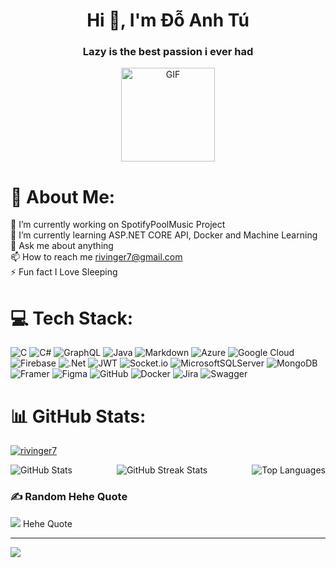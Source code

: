 <h1 align="center">Hi 👋, I'm Đỗ Anh Tú</h1>
<h3 align="center">Lazy is the best passion i ever had</h3>

<div align="center">
  <img height="150" src="https://i.imgflip.com/65efzo.gif" alt="GIF" />
</div>



# 💫 About Me:
🔭 I’m currently working on SpotifyPoolMusic Project<br>🌱 I’m currently learning ASP.NET CORE API, Docker and Machine Learning<br>💬 Ask me about anything<br>📫 How to reach me rivinger7@gmail.com<br>⚡ Fun fact I Love Sleeping

# 💻 Tech Stack:
![C](https://img.shields.io/badge/c-%2300599C.svg?style=for-the-badge&logo=c&logoColor=white) ![C#](https://img.shields.io/badge/c%23-%23239120.svg?style=for-the-badge&logo=csharp&logoColor=white) ![GraphQL](https://img.shields.io/badge/-GraphQL-E10098?style=for-the-badge&logo=graphql&logoColor=white) ![Java](https://img.shields.io/badge/java-%23ED8B00.svg?style=for-the-badge&logo=openjdk&logoColor=white) ![Markdown](https://img.shields.io/badge/markdown-%23000000.svg?style=for-the-badge&logo=markdown&logoColor=white) ![Azure](https://img.shields.io/badge/azure-%230072C6.svg?style=for-the-badge&logo=microsoftazure&logoColor=white) ![Google Cloud](https://img.shields.io/badge/GoogleCloud-%234285F4.svg?style=for-the-badge&logo=google-cloud&logoColor=white) ![Firebase](https://img.shields.io/badge/firebase-%23039BE5.svg?style=for-the-badge&logo=firebase) ![.Net](https://img.shields.io/badge/.NET-5C2D91?style=for-the-badge&logo=.net&logoColor=white) ![JWT](https://img.shields.io/badge/JWT-black?style=for-the-badge&logo=JSON%20web%20tokens) ![Socket.io](https://img.shields.io/badge/Socket.io-black?style=for-the-badge&logo=socket.io&badgeColor=010101) ![MicrosoftSQLServer](https://img.shields.io/badge/Microsoft%20SQL%20Server-CC2927?style=for-the-badge&logo=microsoft%20sql%20server&logoColor=white) ![MongoDB](https://img.shields.io/badge/MongoDB-%234ea94b.svg?style=for-the-badge&logo=mongodb&logoColor=white) ![Framer](https://img.shields.io/badge/Framer-black?style=for-the-badge&logo=framer&logoColor=blue) ![Figma](https://img.shields.io/badge/figma-%23F24E1E.svg?style=for-the-badge&logo=figma&logoColor=white) ![GitHub](https://img.shields.io/badge/github-%23121011.svg?style=for-the-badge&logo=github&logoColor=white) ![Docker](https://img.shields.io/badge/docker-%230db7ed.svg?style=for-the-badge&logo=docker&logoColor=white) ![Jira](https://img.shields.io/badge/jira-%230A0FFF.svg?style=for-the-badge&logo=jira&logoColor=white) ![Swagger](https://img.shields.io/badge/-Swagger-%23Clojure?style=for-the-badge&logo=swagger&logoColor=white)

# 📊 GitHub Stats:
<p align="left"> <a href="https://github.com/ryo-ma/github-profile-trophy"><img src="https://github-profile-trophy.vercel.app/?username=rivinger7" alt="rivinger7" /></a> </p>
<div style="display: flex; justify-content: space-between; align-items: center;">
  <img src="https://github-readme-stats.vercel.app/api?username=Rivinger7&theme=dark&hide_border=false&include_all_commits=false&count_private=true" alt="GitHub Stats" style="margin-right: 10px;" />
  <img src="https://github-readme-streak-stats.herokuapp.com/?user=Rivinger7&theme=dark&hide_border=false" alt="GitHub Streak Stats" style="margin-right: 10px;" />
  <img src="https://github-readme-stats.vercel.app/api/top-langs/?username=Rivinger7&theme=dark&hide_border=false&include_all_commits=false&count_private=true&layout=compact" alt="Top Languages" />
</div>

### ✍️ Random Hehe Quote
![](https://quotes-github-readme.vercel.app/api?type=vetical&theme=radical)
Hehe Quote

---
[![](https://visitcount.itsvg.in/api?id=Rivinger7&icon=1&color=0)](https://visitcount.itsvg.in)

